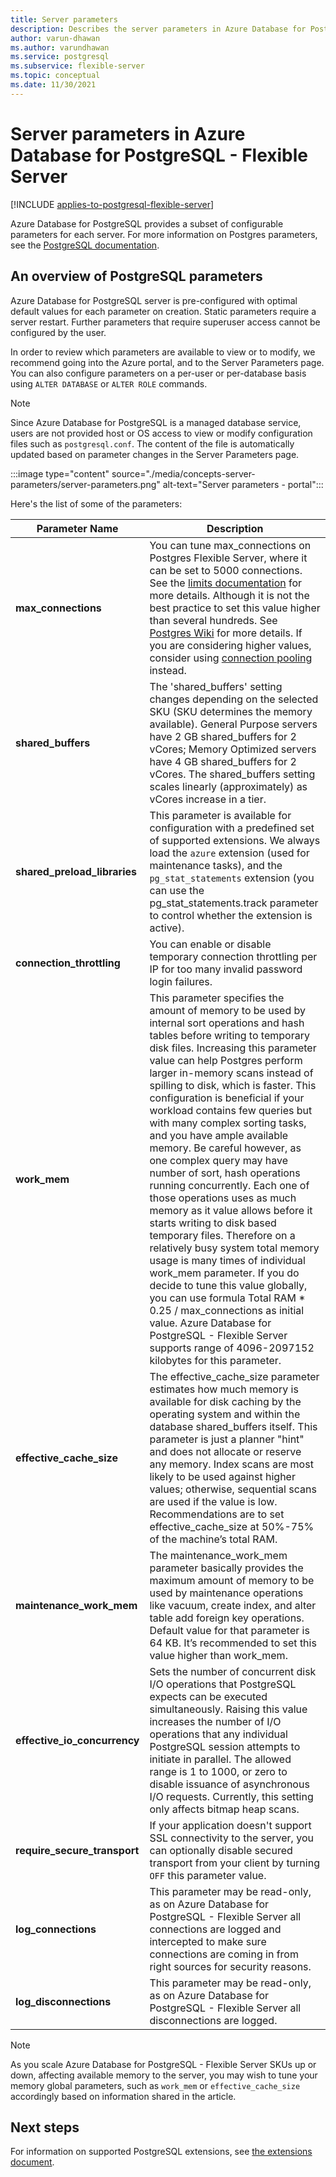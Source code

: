 ```yaml
---
title: Server parameters
description: Describes the server parameters in Azure Database for PostgreSQL - Flexible Server.
author: varun-dhawan
ms.author: varundhawan
ms.service: postgresql
ms.subservice: flexible-server
ms.topic: conceptual
ms.date: 11/30/2021
---
```


# Server parameters in Azure Database for PostgreSQL - Flexible Server

[!INCLUDE [applies-to-postgresql-flexible-server](../includes/applies-to-postgresql-flexible-server.md)]

Azure Database for PostgreSQL provides a subset of configurable parameters for each server. For more information on Postgres parameters, see the [PostgreSQL documentation](https://www.postgresql.org/docs/current/config-setting.html).

## An overview of PostgreSQL parameters 

Azure Database for PostgreSQL server is pre-configured with optimal default values for each parameter on creation. Static parameters require a server restart. Further parameters that require superuser access cannot be configured by the user. 

In order to review which parameters are available to view or to modify, we recommend going into the Azure portal, and to the Server Parameters page. You can also configure parameters on a per-user or per-database basis using `ALTER DATABASE` or `ALTER ROLE` commands.

>[!NOTE]
> Since Azure Database for PostgreSQL is a managed database service, users are not provided host or OS access to view or modify configuration files such as `postgresql.conf`. The content of the file is automatically updated based on parameter changes in the Server Parameters page.

:::image type="content" source="./media/concepts-server-parameters/server-parameters.png" alt-text="Server parameters - portal":::

Here's the list of some of the parameters:


   | Parameter Name             | Description                                                                                                                                                                                                                                                                                                                                                                                                                                                                                                                                                                                                                                                                                                                                                                                                                                                                                                                                                        |
|----------------------|--------------------------------------------------------------------------------------------------------------------------------------------------------------------------------------------------------------------------------------------------------------------------------------------------------------------------------------------------------------------------------------------------------------------------------------------------------------------------------------------------------------------------------------------------------------------------------------------------------------------------------------------------------------------------------------------------------------------------------------------------------------------------------------------------------------------------------------------------------------------------------------------------------------------------------------------------------------------|
| **max_connections** | You can tune max_connections on Postgres Flexible Server, where it can be set to 5000 connections. See the [limits documentation](concepts-limits.md) for more details. Although it is not the best practice to set this value higher than several hundreds. See [Postgres Wiki](https://wiki.postgresql.org/wiki/Number_Of_Database_Connections) for more details. If you are considering higher values, consider using [connection pooling](concepts-pgbouncer.md) instead.                                                                                                                                                                                                                                                                                                                                                                                                                                                                                | 
| **shared_buffers**    | The 'shared_buffers' setting changes depending on the selected SKU (SKU determines the memory available). General Purpose servers have 2 GB shared_buffers for 2 vCores; Memory Optimized servers have 4 GB shared_buffers for 2 vCores. The shared_buffers setting scales linearly (approximately) as vCores increase in a tier.                                                                                                                                                                                                                                                                                                                                                                                                                                                                                                                                                                                                                                  | 
| **shared_preload_libraries** | This parameter is available for configuration with a predefined set of supported extensions. We always load the `azure` extension (used for maintenance tasks), and the `pg_stat_statements` extension (you can use the pg_stat_statements.track parameter to control whether the extension is active).                                                                                                                                                                                                                                                                                                                                                                                                                                                                                                                                                                                                                                                            |
| **connection_throttling** | You can enable or disable temporary connection throttling per IP for too many invalid password login failures.                                                                                                                                                                                                                                                                                                                                                                                                                                                                                                                                                                                                                                                                                                                                                                                                                                                     |
 | **work_mem** | This parameter specifies the amount of memory to be used by internal sort operations and hash tables before writing to temporary disk files. Increasing this parameter value can help Postgres perform larger in-memory scans instead of spilling to disk, which is faster. This configuration is beneficial if your workload contains few queries but with many complex sorting tasks, and you have ample available memory.  Be careful however, as one complex query may have number of sort, hash operations running concurrently. Each one of those operations uses as much memory as it value allows before it starts writing to disk based temporary files. Therefore on a relatively busy system total memory usage is many times of individual work_mem parameter. If you do decide to tune this value globally, you can use formula Total RAM * 0.25 / max_connections as initial value. Azure Database for PostgreSQL - Flexible Server supports range of 4096-2097152 kilobytes for this parameter. |
| **effective_cache_size** | The effective_cache_size parameter estimates how much memory is available for disk caching by the operating system and within the database shared_buffers itself. This parameter is just a planner "hint" and does not allocate or reserve any memory. Index scans are most likely to be used against higher values; otherwise, sequential scans are used if the value is low. Recommendations are to set effective_cache_size at 50%-75% of the machine’s total RAM.                                                                                                                                                                                                                                                                                                                                                                                                                                                                                            |
| **maintenance_work_mem** | The maintenance_work_mem parameter basically provides the maximum amount of memory to be used by maintenance operations like vacuum, create index, and alter table add foreign key operations. Default value for that parameter is 64 KB. It’s recommended to set this value higher than work_mem.                                                                                                                                                                                                                                                                                                                                                                                                                                                                                                                                                                                                                                                                 |
| **effective_io_concurrency** | Sets the number of concurrent disk I/O operations that PostgreSQL expects can be executed simultaneously. Raising this value increases the number of I/O operations that any individual PostgreSQL session attempts to initiate in parallel. The allowed range is 1 to 1000, or zero to disable issuance of asynchronous I/O requests. Currently, this setting only affects bitmap heap scans.                                                                                                                                                                                                                                                                                                                                                                                                                                                                                                                                                                 |
 |**require_secure_transport** | If your application doesn't support SSL connectivity to the server, you can optionally disable secured transport from your client by turning `OFF` this parameter value.                                                                                                                                                                                                                                                                                                                                                                                                                                                                                                                                                                                                                                                                                                                                                                                           |
 |**log_connections** | This parameter may be read-only, as on Azure Database for PostgreSQL - Flexible Server all connections are logged and intercepted to make sure connections are coming in from right sources for security reasons.                                                                                                                                                                                                                                                                                                                                                                                                                                                                                                                                                                                                                                                                                                                                                  |
|**log_disconnections** | This parameter may be read-only, as on Azure Database for PostgreSQL - Flexible Server all disconnections are logged.                                                                                                                                                                                                                                                                                                                                                                                                                                                                                                                                                                                                                                                                                                                             |

>[!NOTE]
> As you scale Azure Database for PostgreSQL - Flexible Server SKUs up or down, affecting available memory to the server, you may wish to tune your memory global parameters, such as `work_mem` or `effective_cache_size` accordingly based on information shared in the article. 

 
## Next steps

For information on supported PostgreSQL extensions, see [the extensions document](concepts-extensions.md).
